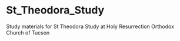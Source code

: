 # St_Theodora_Study
Study materials for St Theodora Study at Holy Resurrection Orthodox Church of Tucson
